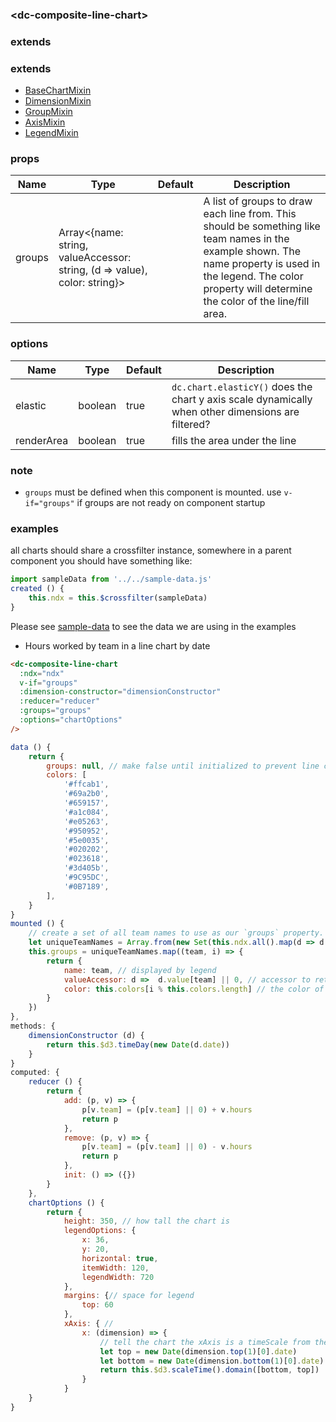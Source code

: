 ### \<dc-composite-line-chart>


### extends
### extends
- [BaseChartMixin](../../mixins#base-chart)
- [DimensionMixin](../../mixins/#dimension)
- [GroupMixin]('../../mixins/#group)
- [AxisMixin]('../../mixins/#axis)
- [LegendMixin]('../../mixins/#legend)

### props
| Name | Type | Default | Description |
| --- | --- | --- | --- |
| groups | Array<{name: string, valueAccessor: string, (d => value), color: string}> | | A list of groups to draw each line from. This should be something like team names in the example shown. The name property is used in the legend. The color property will determine the color of the line/fill area. |


### options
| Name | Type | Default | Description |
| --- | --- | --- | --- |
| elastic | boolean | true | `dc.chart.elasticY()` does the chart y axis scale dynamically when other dimensions are filtered? |
| renderArea | boolean | true | fills the area under the line |


### note
- `groups` must be defined when this component is mounted. use `v-if="groups"` if groups are not ready on component startup

### examples
all charts should share a crossfilter instance, somewhere in a parent component you should have something like:
```javascript
import sampleData from '../../sample-data.js'
created () {
	this.ndx = this.$crossfilter(sampleData)
}
```
Please see [sample-data](../../sample-data.js) to see the data we are using in the examples

- Hours worked by team in a line chart by date
```html
<dc-composite-line-chart
  :ndx="ndx"
  v-if="groups"
  :dimension-constructor="dimensionConstructor"
  :reducer="reducer"
  :groups="groups"
  :options="chartOptions"
/>
```
```javascript
data () {
	return {
		groups: null, // make false until initialized to prevent line chart from drawing before data is ready
		colors: [
			'#ffcab1',
			'#69a2b0',
			'#659157',
			'#a1c084',
			'#e05263',
			'#950952',
			'#5e0035',
			'#020202',
			'#023618',
			'#3d405b',
			'#9C95DC',
			'#0B7189',
		],
	}
}
mounted () {
	// create a set of all team names to use as our `groups` property.
	let uniqueTeamNames = Array.from(new Set(this.ndx.all().map(d => d.team))).sort()
	this.groups = uniqueTeamNames.map((team, i) => {
		return {
			name: team, // displayed by legend
			valueAccessor: d =>  d.value[team] || 0, // accessor to retrieve THIS GROUP's value from reduction result
			color: this.colors[i % this.colors.length] // the color of this group
		}
	})
},
methods: {
	dimensionConstructor (d) {
		return this.$d3.timeDay(new Date(d.date))
	}
}
computed: {
	reducer () {
		return {
			add: (p, v) => {
				p[v.team] = (p[v.team] || 0) + v.hours
				return p
			},
			remove: (p, v) => {          
				p[v.team] = (p[v.team] || 0) - v.hours
				return p
			},
			init: () => ({})
		}
	},
	chartOptions () {
		return {
			height: 350, // how tall the chart is
			legendOptions: {
				x: 36,
				y: 20,
				horizontal: true,
				itemWidth: 120,
				legendWidth: 720
			},
			margins: {// space for legend
				top: 60
			},
			xAxis: { // 
				x: (dimension) => {
					// tell the chart the xAxis is a timeScale from the start date (bottom) to the end date (top)
					let top = new Date(dimension.top(1)[0].date)
					let bottom = new Date(dimension.bottom(1)[0].date)
					return this.$d3.scaleTime().domain([bottom, top])
				}
			}
	}
}
```
